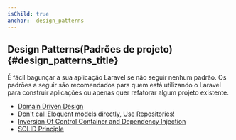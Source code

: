```yaml
---
isChild: true
anchor:  design_patterns
---
```


## Design Patterns(Padrões de projeto) {#design_patterns_title}

É fácil bagunçar a sua aplicação Laravel se não seguir nenhum padrão. Os padrões
a seguir são recomendados para quem está utilizando o Laravel para construir aplicações ou apenas quer refatorar algum projeto existente.

* [Domain Driven Design][ddd-url]
* [Don't call Eloquent models directly, Use Repositories!][repo-url]
* [Inversion Of Control Container and Dependency Injection][ioc-url]
* [SOLID Principle][solid-url]

[ddd-url]:http://caughtexceptions.blogspot.co.nz/2014/02/domain-driven-design-in-laravel-4-part-1.html
[repo-url]:http://vegibit.com/laravel-repository-pattern/
[ioc-url]:http://www.sitepoint.com/dependency-injection-laravels-ioc/
[solid-url]:http://en.wikipedia.org/wiki/SOLID_(object-oriented_design)